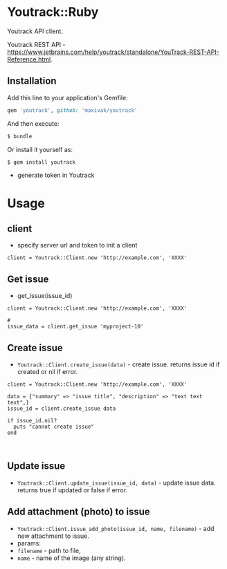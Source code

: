 # Youtrack::Ruby
Youtrack API client.

Youtrack REST API - https://www.jetbrains.com/help/youtrack/standalone/YouTrack-REST-API-Reference.html.




## Installation
Add this line to your application's Gemfile:

```ruby
gem 'youtrack', github: 'maxivak/youtrack'
```

And then execute:
```bash
$ bundle
```

Or install it yourself as:
```bash
$ gem install youtrack
```


* generate token in Youtrack



# Usage


## client

* specify server url and token to init a client

```
client = Youtrack::Client.new 'http://example.com', 'XXXX'
```

## Get issue

* get_issue(issue_id)

```
client = Youtrack::Client.new 'http://example.com', 'XXXX'

#
issue_data = client.get_issue 'myproject-10' 

```


## Create issue

* `Youtrack::Client.create_issue(data)` - create issue. returns issue id if created or nil if error.


```
client = Youtrack::Client.new 'http://example.com', 'XXXX'

data = {"summary" => "issue title", "description" => "text text text",}
issue_id = client.create_issue data

if issue_id.nil?
  puts "cannot create issue"
end



```

## Update issue


* `Youtrack::Client.update_issue(issue_id, data)` - update issue data. returns true if updated or false if error.




## Add attachment (photo) to issue

* `Youtrack::Client.issue_add_photo(issue_id, name, filename)` - add new attachment to issue. 
* params:
* `filename` - path to file, 
* `name` - name of the image (any string).







